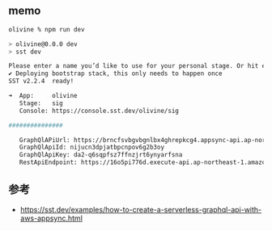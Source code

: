 
## memo

```zsh
olivine % npm run dev

> olivine@0.0.0 dev
> sst dev

Please enter a name you’d like to use for your personal stage. Or hit enter to use sig: 
✔ Deploying bootstrap stack, this only needs to happen once
SST v2.2.4  ready!

➜  App:     olivine
   Stage:   sig
   Console: https://console.sst.dev/olivine/sig

###############

   GraphQlAPiUrl: https://brncfsvbgvbgnlbx4ghrepkcg4.appsync-api.ap-northeast-1.amazonaws.com/graphql
   GraphQlApiId: nijucn3dpjatbpcnpov6g2b3oy
   GraphQlApiKey: da2-q6sqpfsz7ffnzjrt6ynyarfsna
   RestApiEndpoint: https://16o5pi776d.execute-api.ap-northeast-1.amazonaws.com
```

## 参考

 - https://sst.dev/examples/how-to-create-a-serverless-graphql-api-with-aws-appsync.html


